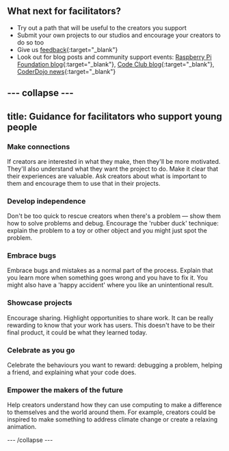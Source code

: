 ## What next for facilitators?

+ Try out a path that will be useful to the creators you support 
+ Submit your own projects to our studios and encourage your creators to do so too
+ Give us [feedback](https://form.raspberrypi.org/4873103){:target="_blank"}
+ Look out for blog posts and community support events: [Raspberry Pi Foundation blog](https://www.raspberrypi.org/blog/){:target="_blank"}, [Code Club blog](https://blog.codeclub.org/){:target="_blank"}, [CoderDojo news](https://coderdojo.com/news/){:target="_blank"} 

--- collapse ---
---
title: Guidance for facilitators who support young people 
---

### Make connections

If creators are interested in what they make, then they'll be more motivated. They'll also understand what they want the project to do. Make it clear that their experiences are valuable. Ask creators about what is important to them and encourage them to use that in their projects. 

### Develop independence

Don't be too quick to rescue creators when there's a problem &mdash; show them how to solve problems and debug. Encourage the 'rubber duck' technique: explain the problem to a toy or other object and you might just spot the problem.

### Embrace bugs

Embrace bugs and mistakes as a normal part of the process. Explain that you learn more when something goes wrong and you have to fix it. You might also have a 'happy accident' where you like an unintentional result. 

### Showcase projects

Encourage sharing. Highlight opportunities to share work. It can be really rewarding to know that your work has users. This doesn't have to be their final product, it could be what they learned today.

### Celebrate as you go

Celebrate the behaviours you want to reward: debugging a problem, helping a friend, and explaining what your code does. 

### Empower the makers of the future

Help creators understand how they can use computing to make a difference to themselves and the world around them. For example, creators could be inspired to make something to address climate change or create a relaxing animation.

--- /collapse ---





